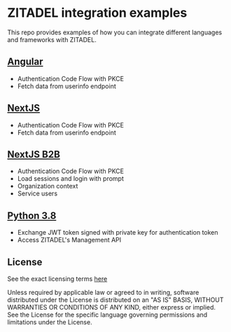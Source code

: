 # ZITADEL integration examples

This repo provides examples of how you can integrate different languages and frameworks with ZITADEL.

## [Angular](./angular)

- Authentication Code Flow with PKCE
- Fetch data from userinfo endpoint

## [NextJS](./nextjs)

- Authentication Code Flow with PKCE
- Fetch data from userinfo endpoint

## [NextJS B2B](./b2b-nextjs)

- Authentication Code Flow with PKCE
- Load sessions and login with prompt
- Organization context
- Service users

## [Python 3.8](./python3)

- Exchange JWT token signed with private key for authentication token
- Access ZITADEL's Management API

## License

See the exact licensing terms [here](./LICENSE)

Unless required by applicable law or agreed to in writing, software distributed under the License is distributed on an "AS IS" BASIS, WITHOUT WARRANTIES OR CONDITIONS OF ANY KIND, either express or implied. See the License for the specific language governing permissions and limitations under the License.
